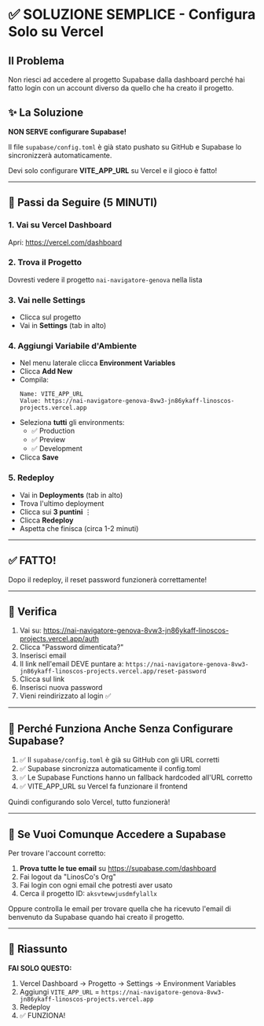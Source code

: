 # ✅ SOLUZIONE SEMPLICE - Configura Solo su Vercel

## Il Problema
Non riesci ad accedere al progetto Supabase dalla dashboard perché hai fatto login con un account diverso da quello che ha creato il progetto.

## ✨ La Soluzione
**NON SERVE configurare Supabase!**

Il file `supabase/config.toml` è già stato pushato su GitHub e Supabase lo sincronizzerà automaticamente.

Devi solo configurare **VITE_APP_URL** su Vercel e il gioco è fatto!

---

## 🎯 Passi da Seguire (5 MINUTI)

### 1. Vai su Vercel Dashboard
Apri: https://vercel.com/dashboard

### 2. Trova il Progetto
Dovresti vedere il progetto `nai-navigatore-genova` nella lista

### 3. Vai nelle Settings
- Clicca sul progetto
- Vai in **Settings** (tab in alto)

### 4. Aggiungi Variabile d'Ambiente
- Nel menu laterale clicca **Environment Variables**
- Clicca **Add New**
- Compila:
  ```
  Name: VITE_APP_URL
  Value: https://nai-navigatore-genova-8vw3-jn86ykaff-linoscos-projects.vercel.app
  ```
- Seleziona **tutti** gli environments:
  - ✅ Production
  - ✅ Preview
  - ✅ Development
- Clicca **Save**

### 5. Redeploy
- Vai in **Deployments** (tab in alto)
- Trova l'ultimo deployment
- Clicca sui **3 puntini** ⋮
- Clicca **Redeploy**
- Aspetta che finisca (circa 1-2 minuti)

---

## ✅ FATTO!

Dopo il redeploy, il reset password funzionerà correttamente!

---

## 🧪 Verifica

1. Vai su: https://nai-navigatore-genova-8vw3-jn86ykaff-linoscos-projects.vercel.app/auth
2. Clicca "Password dimenticata?"
3. Inserisci email
4. Il link nell'email DEVE puntare a: `https://nai-navigatore-genova-8vw3-jn86ykaff-linoscos-projects.vercel.app/reset-password`
5. Clicca sul link
6. Inserisci nuova password
7. Vieni reindirizzato al login ✅

---

## 📝 Perché Funziona Anche Senza Configurare Supabase?

1. ✅ Il `supabase/config.toml` è già su GitHub con gli URL corretti
2. ✅ Supabase sincronizza automaticamente il config.toml
3. ✅ Le Supabase Functions hanno un fallback hardcoded all'URL corretto
4. ✅ VITE_APP_URL su Vercel fa funzionare il frontend

Quindi configurando solo Vercel, tutto funzionerà!

---

## 🚨 Se Vuoi Comunque Accedere a Supabase

Per trovare l'account corretto:

1. **Prova tutte le tue email** su https://supabase.com/dashboard
2. Fai logout da "LinosCo's Org"
3. Fai login con ogni email che potresti aver usato
4. Cerca il progetto ID: `aksvtewwjusdmfylallx`

Oppure controlla le email per trovare quella che ha ricevuto l'email di benvenuto da Supabase quando hai creato il progetto.

---

## 🎯 Riassunto

**FAI SOLO QUESTO:**
1. Vercel Dashboard → Progetto → Settings → Environment Variables
2. Aggiungi `VITE_APP_URL` = `https://nai-navigatore-genova-8vw3-jn86ykaff-linoscos-projects.vercel.app`
3. Redeploy
4. ✅ FUNZIONA!

